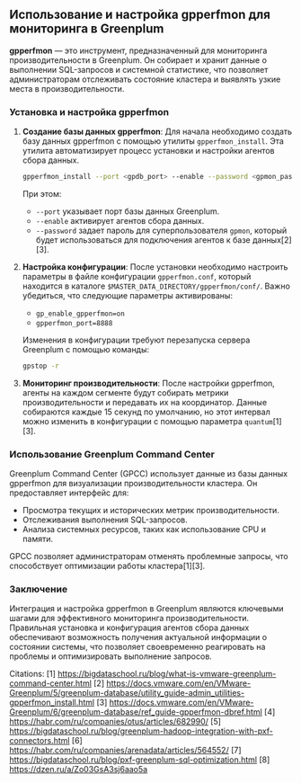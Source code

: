 ## Использование и настройка gpperfmon для мониторинга в Greenplum

**gpperfmon** — это инструмент, предназначенный для мониторинга производительности в Greenplum. Он собирает и хранит данные о выполнении SQL-запросов и системной статистике, что позволяет администраторам отслеживать состояние кластера и выявлять узкие места в производительности.

### Установка и настройка gpperfmon

1. **Создание базы данных gpperfmon**:
   Для начала необходимо создать базу данных gpperfmon с помощью утилиты `gpperfmon_install`. Эта утилита автоматизирует процесс установки и настройки агентов сбора данных.

   ```bash
   gpperfmon_install --port <gpdb_port> --enable --password <gpmon_password>
   ```

   При этом:
   - `--port` указывает порт базы данных Greenplum.
   - `--enable` активирует агентов сбора данных.
   - `--password` задает пароль для суперпользователя `gpmon`, который будет использоваться для подключения агентов к базе данных[2][3].

2. **Настройка конфигурации**:
   После установки необходимо настроить параметры в файле конфигурации `gpperfmon.conf`, который находится в каталоге `$MASTER_DATA_DIRECTORY/gpperfmon/conf/`. Важно убедиться, что следующие параметры активированы:

   - `gp_enable_gpperfmon=on`
   - `gpperfmon_port=8888`

   Изменения в конфигурации требуют перезапуска сервера Greenplum с помощью команды:

   ```bash
   gpstop -r
   ```

3. **Мониторинг производительности**:
   После настройки gpperfmon, агенты на каждом сегменте будут собирать метрики производительности и передавать их на координатор. Данные собираются каждые 15 секунд по умолчанию, но этот интервал можно изменить в конфигурации с помощью параметра `quantum`[1][3].

### Использование Greenplum Command Center

Greenplum Command Center (GPCC) использует данные из базы данных gpperfmon для визуализации производительности кластера. Он предоставляет интерфейс для:

- Просмотра текущих и исторических метрик производительности.
- Отслеживания выполнения SQL-запросов.
- Анализа системных ресурсов, таких как использование CPU и памяти.

GPCC позволяет администраторам отменять проблемные запросы, что способствует оптимизации работы кластера[1][3].

### Заключение

Интеграция и настройка gpperfmon в Greenplum являются ключевыми шагами для эффективного мониторинга производительности. Правильная установка и конфигурация агентов сбора данных обеспечивают возможность получения актуальной информации о состоянии системы, что позволяет своевременно реагировать на проблемы и оптимизировать выполнение запросов.

Citations:
[1] https://bigdataschool.ru/blog/what-is-vmware-greenplum-command-center.html
[2] https://docs.vmware.com/en/VMware-Greenplum/5/greenplum-database/utility_guide-admin_utilities-gpperfmon_install.html
[3] https://docs.vmware.com/en/VMware-Greenplum/6/greenplum-database/ref_guide-gpperfmon-dbref.html
[4] https://habr.com/ru/companies/otus/articles/682990/
[5] https://bigdataschool.ru/blog/greenplum-hadoop-integration-with-pxf-connectors.html
[6] https://habr.com/ru/companies/arenadata/articles/564552/
[7] https://bigdataschool.ru/blog/pxf-greenplum-sql-optimization.html
[8] https://dzen.ru/a/Zo03GsA3sj6aao5a